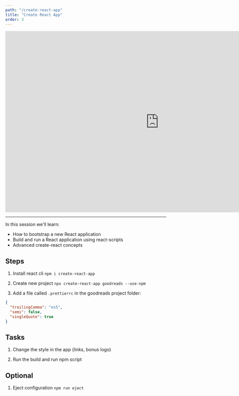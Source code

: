 ```yaml
---
path: "/create-react-app"
title: "Create React App"
order: 3
---
```


<iframe src="https://docs.google.com/presentation/d/e/2PACX-1vR35X7kZ1ERi5zWgwQ131ngwceNJD5mbA7-5y0dX76rAQ7QszO9ifQJXsseNm89Uys9OOydiFGsBCYt/embed?start=false&loop=false&delayms=60000" frameborder="0" width="960" height="569" allowfullscreen="true" mozallowfullscreen="true" webkitallowfullscreen="true"></iframe>

---

In this session we'll learn:

- How to bootstrap a new React application
- Build and run a React application using react-scripts
- Advanced create-react concepts

## Steps

1. Install react cli ```npm i create-react-app```

1. Create new project ```npx create-react-app goodreads --use-npm```

1. Add a file called `.prettierrc` in the goodreads project folder:

```json
{
  "trailingComma": "es5",
  "semi": false,
  "singleQuote": true
}
```

## Tasks

1. Change the style in the app (links, bonus logo)

1. Run the build and run npm script

## Optional

1. Eject configuration ```npm run eject```
